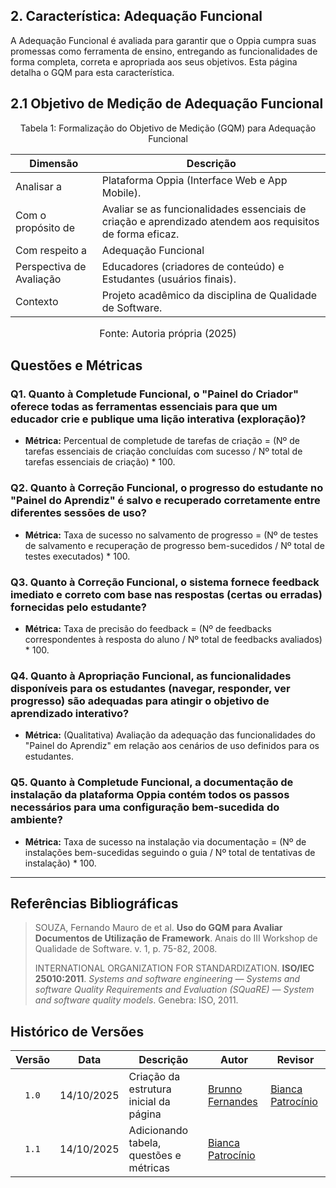 ## 2. Característica: Adequação Funcional

A Adequação Funcional é avaliada para garantir que o Oppia cumpra suas promessas como ferramenta de ensino, entregando as funcionalidades de forma completa, correta e apropriada aos seus objetivos. Esta página detalha o GQM para esta característica.

## 2.1 Objetivo de Medição de Adequação Funcional

<p align="center"> Tabela 1: Formalização do Objetivo de Medição (GQM) para Adequação Funcional </a> </p>


|        Dimensão           |                   Descrição                     |
| ------------------------- | ----------------------------------------------- |
| Analisar a      | Plataforma Oppia (Interface Web e App Mobile).                       |
| Com o propósito de                 | Avaliar se as funcionalidades essenciais de criação e aprendizado atendem aos requisitos de forma eficaz.     |
| Com respeito a | Adequação Funcional                               | 
| Perspectiva de Avaliação  | Educadores (criadores de conteúdo) e Estudantes (usuários finais).                             |
| Contexto                  | Projeto acadêmico da disciplina de Qualidade de Software.       |

<font size="3"><p style="text-align: center">Fonte: Autoria própria (2025)</p></font>

## Questões e Métricas

### Q1. Quanto à **Completude Funcional**, o "Painel do Criador" oferece todas as ferramentas essenciais para que um educador crie e publique uma lição interativa (exploração)?

  * **Métrica:** Percentual de completude de tarefas de criação = (Nº de tarefas essenciais de criação concluídas com sucesso / Nº total de tarefas essenciais de criação) \* 100.

### Q2. Quanto à **Correção Funcional**, o progresso do estudante no "Painel do Aprendiz" é salvo e recuperado corretamente entre diferentes sessões de uso?

  * **Métrica:** Taxa de sucesso no salvamento de progresso = (Nº de testes de salvamento e recuperação de progresso bem-sucedidos / Nº total de testes executados) \* 100.

### Q3. Quanto à **Correção Funcional**, o sistema fornece feedback imediato e correto com base nas respostas (certas ou erradas) fornecidas pelo estudante?

  * **Métrica:** Taxa de precisão do feedback = (Nº de feedbacks correspondentes à resposta do aluno / Nº total de feedbacks avaliados) \* 100.

### Q4. Quanto à **Apropriação Funcional**, as funcionalidades disponíveis para os estudantes (navegar, responder, ver progresso) são adequadas para atingir o objetivo de aprendizado interativo?

  * **Métrica:** (Qualitativa) Avaliação da adequação das funcionalidades do "Painel do Aprendiz" em relação aos cenários de uso definidos para os estudantes.

### Q5. Quanto à **Completude Funcional**, a documentação de instalação da plataforma Oppia contém todos os passos necessários para uma configuração bem-sucedida do ambiente?

  * **Métrica:** Taxa de sucesso na instalação via documentação = (Nº de instalações bem-sucedidas seguindo o guia / Nº total de tentativas de instalação) \* 100.

-----

## Referências Bibliográficas

> SOUZA, Fernando Mauro de et al. **Uso do GQM para Avaliar Documentos de Utilização de Framework**. Anais do III Workshop de Qualidade de Software. v. 1, p. 75-82, 2008.
>
> INTERNATIONAL ORGANIZATION FOR STANDARDIZATION. **ISO/IEC 25010:2011**. *Systems and software engineering — Systems and software Quality Requirements and Evaluation (SQuaRE) — System and software quality models*. Genebra: ISO, 2011.

## Histórico de Versões

| Versão | Data       | Descrição                                           | Autor                                           | Revisor |
| :----: | ---------- | --------------------------------------------------- | ----------------------------------------------- | ------- |
|  `1.0` | 14/10/2025 | Criação da estrutura inicial da página              | [Brunno Fernandes](https://github.com/brunnoff) |  [Bianca Patrocínio](https://github.com/BiancaPatrocinio7)   |
|  `1.1` | 14/10/2025 | Adicionando tabela, questões e métricas          |  [Bianca Patrocínio](https://github.com/BiancaPatrocinio7)  |    |

